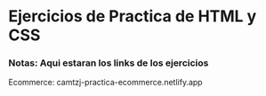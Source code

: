 # Ejercicios de Practica de HTML y CSS

### Notas: Aqui estaran los links de los ejercicios

Ecommerce: camtzj-practica-ecommerce.netlify.app
